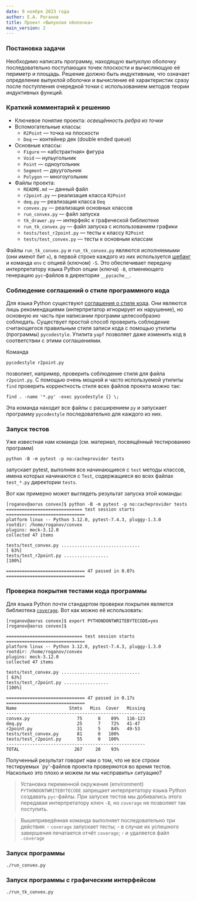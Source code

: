 ```yaml
---
date: 9 ноября 2023 года
author: Е.А. Роганов
title: Проект «Выпуклая оболочка»
main_version: 2
---
```


### Постановка задачи

Необходимо написать программу, находящую выпуклую оболочку последовательно
поступающих точек плоскости и вычисляющую её периметр и площадь. Решение
должно быть индуктивным, что означает определение выпуклой оболочки и
вычисление её характеристик сразу после поступления очередной точки с
использованием методов теории индуктивных функций.

### Краткий комментарий к решению

- Ключевое понятие проекта: *освещённость ребра из точки* 
- Вспомогательные классы:
    - `R2Point` — точка на плоскости
    - `Deq` — контейнер дек (double ended queue)
- Основные классы:
    - `Figure` — «абстрактная» фигура
    - `Void` — нульугольник
    - `Point` — одноугольник
    - `Segment` — двуугольник
    - `Polygon` — многоугольник
- Файлы проекта:
    - `README.md` — данный файл
    - `r2point.py` — реализация класса `R2Point`
    - `deq.py` —  реализация класса `Deq`
    - `convex.py` — реализация основных классов
    - `run_convex.py` — файл запуска
    - `tk_drawer.py` — интерфейс к графической библиотеке
    - `run_tk_convex.py` — файл запуска с использованием графики
    - `tests/test_r2point.py` — тесты к классу `R2Point`
    - `tests/test_convex.py` — тесты к основным классам

Файлы `run_tk_convex.py` и `run_tk_convex.py` являются исполняемыми (они имеют
бит `x`), в первой строке каждого из них используется [шебанг](https://ru.wikipedia.org/wiki/%D0%A8%D0%B5%D0%B1%D0%B0%D0%BD%D0%B3_(Unix)) и команда `env` с
опцией (ключом) `-S`. Это обеспечивает передачу интерпретатору языка Python
опции (ключа) `-B`, отменяющего генерацию `pyc`-файлов в директории
`__pycache__`.

### Соблюдение соглашений о стиле программного кода

Для языка Python существуют [соглашения о стиле
кода](https://www.python.org/dev/peps/pep-0008/). Они являются лишь
рекомендациями (интерпретатор игнорирует их нарушение), но основную их
часть при написании программ целесообразно соблюдать. Существует простой
способ проверить соблюдение считающегося правильным
стиля записи кода с помощью утилиты (программы) `pycodestyle`. Утилита
`yapf` позволяет даже изменить код в соответствии с этими соглашениями.

Команда 

    pycodestyle r2point.py

позволяет, например, проверить соблюдение стиля для файла `r2point.py`.
С помощью очень мощной и часто используемой утилиты `find` проверить
корректность стиля всех файлов проекта можно так:

    find . -name '*.py' -exec pycodestyle {} \;

Эта команда находит все файлы с расширением `py` и запускает программу
`pycodestyle` последовательно для каждого из них.

### Запуск тестов

Уже известная нам команда (см. материал, посвящённый тестированию программ)

    python -B -m pytest -p no:cacheprovider tests

запускает pytest, выполняя все начинающиеся с `test` методы классов,
имена которых начинаются с `Test`, содержащиеся во всех файлах `test_*.py`
директории `tests`.

Вот как примерно может выглядеть результат запуска этой команды:

~~~
[roganov@aorus convex]$ python -B -m pytest -p no:cacheprovider tests
============================= test session starts ==============================
platform linux -- Python 3.12.0, pytest-7.4.3, pluggy-1.3.0
rootdir: /home/roganov/convex
plugins: mock-3.12.0
collected 47 items                                                             

tests/test_convex.py ..............................                      [ 63%]
tests/test_r2point.py .................                                  [100%]

============================== 47 passed in 0.07s ==============================
~~~

### Проверка покрытия тестами кода программы

Для языка Python почти стандартом проверки покрытия является библиотека
[`coverage`](https://coverage.readthedocs.io/en/7.3.2/). Вот как можно
её использовать:

~~~
[roganov@aorus convex]$ export PYTHONDONTWRITEBYTECODE=yes
[roganov@aorus convex]$ 

============================= test session starts ==============================
platform linux -- Python 3.12.0, pytest-7.4.3, pluggy-1.3.0
rootdir: /home/roganov/convex
plugins: mock-3.12.0
collected 47 items                                                             

tests/test_convex.py ..............................                      [ 63%]
tests/test_r2point.py .................                                  [100%]

============================== 47 passed in 0.17s ==============================
Name                    Stmts   Miss  Cover   Missing
-----------------------------------------------------
convex.py                  75      8    89%   116-123
deq.py                     25      7    72%   41-47
r2point.py                 31      5    84%   49-53
tests/test_convex.py       81      0   100%
tests/test_r2point.py      55      0   100%
-----------------------------------------------------
TOTAL                     267     20    93%
~~~

Полученный результат говорит нам о том, что не все строки тестируемых
`py'-файлов проекта проверяются во время тестов. Насколько это плохо
и можем ли мы «исправить» ситуацию?

> Установка переменной окружения (environment) `PYTHONDONTWRITEBYTECODE`
> запрещает интерпретатору языка Python создавать `pyc`-файлы.
> При запуске тестов мы добивались этого передавая интерпретатору
> ключ `-B`, но `coverage` не позволяет так поступить.

> Вышеприведённая команда выполняет последовательно три действия:
>     - `coverage` запускает тесты;
>     - в случае их успешного завершения печатается отчёт `coverage`;
>     - и удаляется файл `.coverage`

### Запуск программы

`./run_convex.py`

### Запуск программы с графическим интерфейсом

`./run_tk_convex.py`
